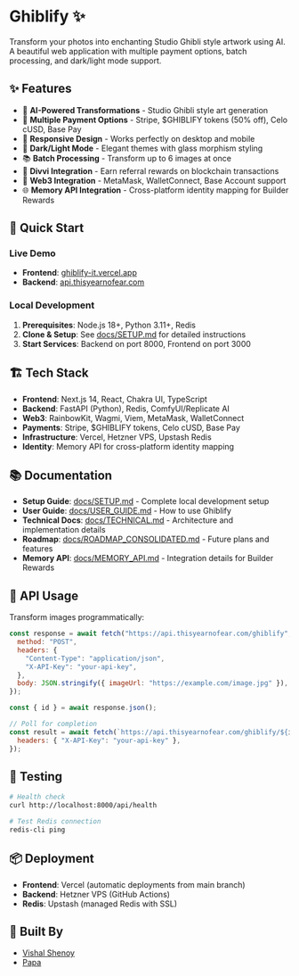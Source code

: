 # Ghiblify ✨

Transform your photos into enchanting Studio Ghibli style artwork using AI. A beautiful web application with multiple payment options, batch processing, and dark/light mode support.

## ✨ Features

- 🎨 **AI-Powered Transformations** - Studio Ghibli style art generation
- 💎 **Multiple Payment Options** - Stripe, $GHIBLIFY tokens (50% off), Celo cUSD, Base Pay
- 📱 **Responsive Design** - Works perfectly on desktop and mobile
- 🌙 **Dark/Light Mode** - Elegant themes with glass morphism styling
- 📚 **Batch Processing** - Transform up to 6 images at once
- 🎯 **Divvi Integration** - Earn referral rewards on blockchain transactions
- 🔐 **Web3 Integration** - MetaMask, WalletConnect, Base Account support
- 🌐 **Memory API Integration** - Cross-platform identity mapping for Builder Rewards

## 🚀 Quick Start

### Live Demo

- **Frontend**: [ghiblify-it.vercel.app](https://ghiblify-it.vercel.app)
- **Backend**: [api.thisyearnofear.com](https://api.thisyearnofear.com)

### Local Development

1. **Prerequisites**: Node.js 18+, Python 3.11+, Redis
2. **Clone & Setup**: See [docs/SETUP.md](docs/SETUP.md) for detailed instructions
3. **Start Services**: Backend on port 8000, Frontend on port 3000

## 🏗️ Tech Stack

- **Frontend**: Next.js 14, React, Chakra UI, TypeScript
- **Backend**: FastAPI (Python), Redis, ComfyUI/Replicate AI
- **Web3**: RainbowKit, Wagmi, Viem, MetaMask, WalletConnect
- **Payments**: Stripe, $GHIBLIFY tokens, Celo cUSD, Base Pay
- **Infrastructure**: Vercel, Hetzner VPS, Upstash Redis
- **Identity**: Memory API for cross-platform identity mapping

## 📚 Documentation

- **Setup Guide**: [docs/SETUP.md](docs/SETUP.md) - Complete local development setup
- **User Guide**: [docs/USER_GUIDE.md](docs/USER_GUIDE.md) - How to use Ghiblify
- **Technical Docs**: [docs/TECHNICAL.md](docs/TECHNICAL.md) - Architecture and implementation details
- **Roadmap**: [docs/ROADMAP_CONSOLIDATED.md](docs/ROADMAP_CONSOLIDATED.md) - Future plans and features
- **Memory API**: [docs/MEMORY_API.md](docs/MEMORY_API.md) - Integration details for Builder Rewards

## 📖 API Usage

Transform images programmatically:

```javascript
const response = await fetch("https://api.thisyearnofear.com/ghiblify", {
  method: "POST",
  headers: {
    "Content-Type": "application/json",
    "X-API-Key": "your-api-key",
  },
  body: JSON.stringify({ imageUrl: "https://example.com/image.jpg" }),
});

const { id } = await response.json();

// Poll for completion
const result = await fetch(`https://api.thisyearnofear.com/ghiblify/${id}`, {
  headers: { "X-API-Key": "your-api-key" },
});
```

## 🧪 Testing

```bash
# Health check
curl http://localhost:8000/api/health

# Test Redis connection
redis-cli ping
```

## 📦 Deployment

- **Frontend**: Vercel (automatic deployments from main branch)
- **Backend**: Hetzner VPS (GitHub Actions)
- **Redis**: Upstash (managed Redis with SSL)

## 🤝 Built By

- [Vishal Shenoy](https://vishalshenoy.com)
- [Papa](https://warpcast.com/papa)
